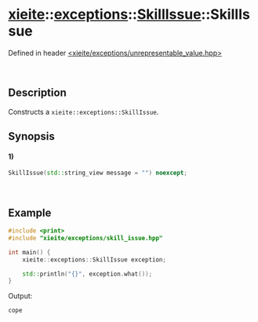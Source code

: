 # [xieite](../../../../../../xieite.md)\:\:[exceptions](../../../../../../exceptions.md)\:\:[SkillIssue](../../../../unrepresentable_value.md)\:\:SkillIssue
Defined in header [<xieite/exceptions/unrepresentable_value.hpp>](../../../../../../../include/xieite/exceptions/unrepresentable_value.hpp)

&nbsp;

## Description
Constructs a `xieite::exceptions::SkillIssue`.

## Synopsis
#### 1)
```cpp
SkillIssue(std::string_view message = "") noexcept;
```

&nbsp;

## Example
```cpp
#include <print>
#include "xieite/exceptions/skill_issue.hpp"

int main() {
    xieite::exceptions::SkillIssue exception;

    std::println("{}", exception.what());
}
```
Output:
```
cope
```
